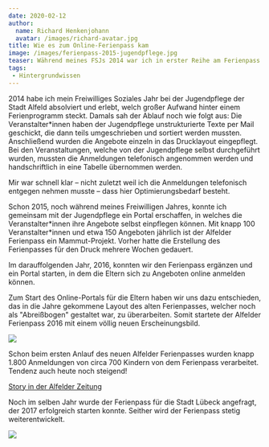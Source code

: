 ```yaml
---
date: 2020-02-12
author: 
  name: Richard Henkenjohann
  avatar: /images/richard-avatar.jpg
title: Wie es zum Online-Ferienpass kam
image: /images/ferienpass-2015-jugendpflege.jpg
teaser: Während meines FSJs 2014 war ich in erster Reihe am Ferienpass beteiligt. 2015 ging das Veranstalter*innen-Portal und 2016 das Eltern-Portal online. Eine Entstehungsgeschichte.
tags:
 - Hintergrundwissen
---
```


2014 habe ich mein Freiwilliges Soziales Jahr bei der Jugendpflege der Stadt Alfeld absolviert und erlebt, welch großer 
Aufwand hinter einem Ferienprogramm steckt. Damals sah der Ablauf noch wie folgt aus: Die Veranstalter*innen haben der 
Jugendpflege unstrukturierte Texte per Mail geschickt, die dann teils umgeschrieben und sortiert werden mussten. 
Anschließend wurden die Angebote einzeln in das Drucklayout eingepflegt. Bei den Veranstaltungen, welche von der 
Jugendpflege selbst durchgeführt wurden, mussten die Anmeldungen telefonisch angenommen werden und handschriftlich in 
eine Tabelle übernommen werden.

Mir war schnell klar – nicht zuletzt weil ich die Anmeldungen telefonisch entgegen nehmen musste – dass hier 
Optimierungsbedarf besteht.

Schon 2015, noch während meines Freiwilligen Jahres, konnte ich gemeinsam mit der Jugendpflege ein Portal erschaffen, 
in welches die Veranstalter\*innen ihre Angebote selbst einpflegen können. Mit knapp 100 Veranstalter\*innen und etwa 
150 Angeboten jährlich ist der Alfelder Ferienpass ein Mammut-Projekt. Vorher hatte die Erstellung des Ferienpasses für 
den Druck mehrere Wochen gedauert. 

Im darauffolgenden Jahr, 2016, konnten wir den Ferienpass ergänzen und ein Portal starten, in dem die Eltern sich zu 
Angeboten online anmelden können.

Zum Start des Online-Portals für die Eltern haben wir uns dazu entschieden, das in die Jahre gekommene Layout des alten 
Ferienpasses, welcher noch als "Abreißbogen" gestaltet war, zu überarbeiten. Somit startete der Alfelder Ferienpass 
2016 mit einem völlig neuen Erscheinungsbild.

![](/images/ferienpaesse-2018.jpg)

Schon beim ersten Anlauf des neuen Alfelder Ferienpasses wurden knapp 1.800 Anmeldungen von circa 700 Kindern von dem 
Ferienpass verarbeitet. Tendenz auch heute noch steigend!

[Story in der Alfelder Zeitung](/documents/alfelder-zeitung-30-04-2016.pdf)

Noch im selben Jahr wurde der Ferienpass für die Stadt Lübeck angefragt, der 2017 erfolgreich starten konnte. Seither 
wird der Ferienpass stetig weiterentwickelt.


![](/images/veraenderung-veranstalterportal.png)
